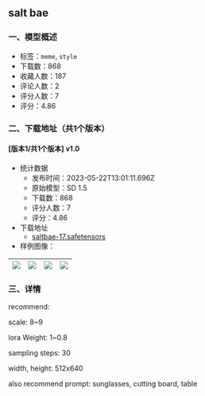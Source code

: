 ## salt bae
### 一、模型概述

- 标签：`meme`, `style`
- 下载数：868
- 收藏人数：187
- 评论人数：2
- 评分人数：7
- 评分：4.86

### 二、下载地址（共1个版本）

#### [版本1/共1个版本] v1.0

- 统计数据
  - 发布时间：2023-05-22T13:01:11.696Z
  - 原始模型：SD 1.5
  - 下载数：868
  - 评分人数：7
  - 评分：4.86
- 下载地址
  - [saltbae-17.safetensors](https://civitai.com/api/download/models/77834)
- 样例图像：

| <img src="https://image.civitai.com/xG1nkqKTMzGDvpLrqFT7WA/c473d8e5-2e46-46ad-a6cd-afa7dfc6327a/width=450/872782.jpeg" /> | <img src="https://image.civitai.com/xG1nkqKTMzGDvpLrqFT7WA/8fd46856-7408-454c-90af-eac70939d7db/width=450/872783.jpeg" /> | <img src="https://image.civitai.com/xG1nkqKTMzGDvpLrqFT7WA/9637786c-845e-48c1-aeb5-a9fcfa1b23fa/width=450/872784.jpeg" /> | <img src="https://image.civitai.com/xG1nkqKTMzGDvpLrqFT7WA/c9a2e86b-07d9-4691-b5a9-efaa61fdba2b/width=450/872785.jpeg" /> |
| ---- | ---- | ---- | ---- |


### 三、详情
<p>recommend: </p><p>scale: 8~9</p><p>lora Weight: 1~0.8</p><p>sampling steps: 30</p><p>width, height: 512x640</p><p>also recommend prompt: sunglasses, cutting board, table</p>